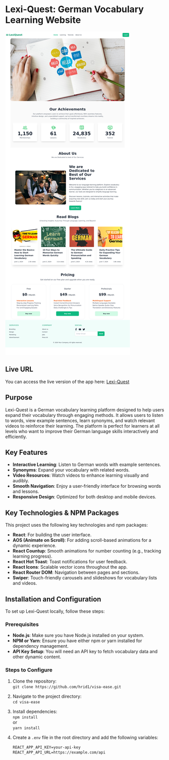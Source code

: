 # Lexi-Quest: German Vocabulary Learning Website

![Lexi-Quest Preview](https://raw.githubusercontent.com/hrid1/visa-ease/refs/heads/main/Lexi-Quest.png)

## Live URL
You can access the live version of the app here: [Lexi-Quest](https://lexi-quest-e4ae9.web.app/)

## Purpose
Lexi-Quest is a German vocabulary learning platform designed to help users expand their vocabulary through engaging methods. It allows users to listen to words, view example sentences, learn synonyms, and watch relevant videos to reinforce their learning. The platform is perfect for learners at all levels who want to improve their German language skills interactively and efficiently.

## Key Features
- **Interactive Learning**: Listen to German words with example sentences.
- **Synonyms**: Expand your vocabulary with related words.
- **Video Resources**: Watch videos to enhance learning visually and audibly.
- **Smooth Navigation**: Enjoy a user-friendly interface for browsing words and lessons.
- **Responsive Design**: Optimized for both desktop and mobile devices.

## Key Technologies & NPM Packages
This project uses the following key technologies and npm packages:
- **React**: For building the user interface.
- **AOS (Animate on Scroll)**: For adding scroll-based animations for a dynamic experience.
- **React Countup**: Smooth animations for number counting (e.g., tracking learning progress).
- **React Hot Toast**: Toast notifications for user feedback.
- **React Icons**: Scalable vector icons throughout the app.
- **React Router DOM**: Navigation between pages and sections.
- **Swiper**: Touch-friendly carousels and slideshows for vocabulary lists and videos.

## Installation and Configuration

To set up Lexi-Quest locally, follow these steps:

### Prerequisites
- **Node.js**: Make sure you have Node.js installed on your system.
- **NPM or Yarn**: Ensure you have either npm or yarn installed for dependency management.
- **API Key Setup**: You will need an API key to fetch vocabulary data and other dynamic content.

### Steps to Configure
1. Clone the repository:  
   `git clone https://github.com/hrid1/visa-ease.git`

2. Navigate to the project directory:  
   `cd visa-ease`

3. Install dependencies:  
   `npm install`  
   or  
   `yarn install`

4. Create a `.env` file in the root directory and add the following variables:  
   ```env
   REACT_APP_API_KEY=your-api-key
   REACT_APP_API_URL=https://example.com/api
